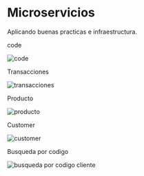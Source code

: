 # Microservicios
Aplicando buenas practicas e infraestructura. 


code 




![code](https://user-images.githubusercontent.com/60244917/222873405-e6bd20c5-1147-4444-b82a-32a74d519202.PNG)




Transacciones




![transacciones](https://user-images.githubusercontent.com/60244917/222873379-727eeb10-da85-4080-a9ad-3af141bc35b8.PNG)



Producto




![producto](https://user-images.githubusercontent.com/60244917/222873431-063ec080-3218-4dcd-b271-654ea20d33dc.PNG)



Customer




![customer](https://user-images.githubusercontent.com/60244917/222873445-3eacbaf6-4e50-403d-85d9-9dba999dea94.PNG)





Busqueda por codigo








![busqueda por codigo cliente](https://user-images.githubusercontent.com/60244917/222873809-8ca41ff8-5ddc-468c-bacb-b0c953718feb.PNG)



